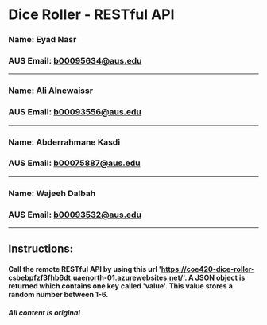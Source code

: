 # Dice Roller - RESTful API
### Name: Eyad Nasr
### AUS Email: b00095634@aus.edu
--- 
### Name: Ali Alnewaissr 
### AUS Email: b00093556@aus.edu
---
### Name: Abderrahmane Kasdi 
### AUS Email: b00075887@aus.edu
---
### Name: Wajeeh Dalbah 
### AUS Email: b00093532@aus.edu
---
## Instructions:
#### Call the remote RESTful API by using this url 'https://coe420-dice-roller-csbebpfzf3fhb6dt.uaenorth-01.azurewebsites.net/'. A JSON object is returned which contains one key called 'value'. This value stores a random number between 1-6. 

##### All content is original
